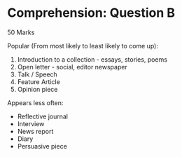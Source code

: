 # Comprehension: Question B

50 Marks

Popular (From most likely to least likely to come up):

1. Introduction to a collection - essays, stories, poems
2. Open letter - social, editor newspaper
3. Talk / Speech
4. Feature Article
5. Opinion piece

Appears less often:

- Reflective journal
- Interview
- News report
- Diary
- Persuasive piece